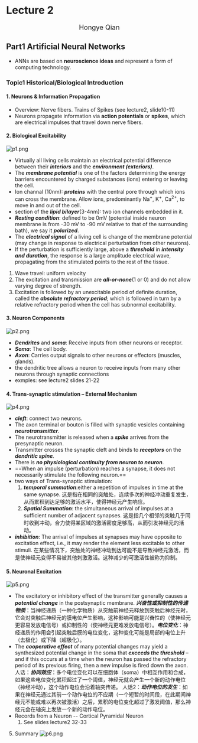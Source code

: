 # Lecture 2  
<p align="center"><font size="4">Hongye Qian</font></p>  

## Part1 Artificial Neural Networks
- ANNs are based on **neuroscience ideas** and represent a form of computing technology.  
### Topic1 Historical/Biological Introduction
#### 1. Neurons & Information Propagation
- Overview: Nerve fibers. Trains of Spikes (see lecture2, slide10-11)
- Neurons propagate information via **action potentials** or **spikes**, which are electrical impulses that travel down nerve fibers.

#### 2. Biological Excitability
![p1.png](https://s2.loli.net/2024/10/03/9fBTnRhzyIDcxbw.png)
- Virtually all living cells maintain an electrical potential difference between their ***interiors*** and the ***environment (exteriors)***.
-  The ***membrane potential*** is one of the factors determining the energy barriers encountered by charged substances (ions) entering or leaving the cell.
-  Ion channal (10nm): ***proteins*** with the central pore through which ions can cross the membrane.
  Allow ions, predominantly Na<sup>+</sup>, K<sup>+</sup>, Ca<sup>2+</sup>, to move in and out of the cell.
-  section of the ***lipid bilayer***(3-4nm): two ion channels embedded in it.
-  ***Resting condition***: defined to be 0mV (potential inside neuron membrane is from -30 mV to -90 mV relative to that of the surrounding bath), we say it ***polarized***.
-   The ***electrical signal*** of a living cell is change of the membrane potential (may change in response to electrical perturbation from other neurons).
-   If the perturbation is sufficiently large, above a ***threshold*** in ***intensity and duration***, the response is a large amplitude electrical wave, propagating from the stimulated points to the rest of the tissue.
  1. Wave travel: uniform velocity
  2.  The excitation and transmission are ***all-or-none***(1 or 0) and do not allow varying degree of strength.
  3.   Excitation is followed by an unexcitable period of definite duration, called the ***absolute refractory period***; which is followed in turn by a relative refractory period when the cell has subnormal excitability.
   #### 3. Neuron Components
   ![p2.png](https://s2.loli.net/2024/10/03/W7BNuAFId2Pfwet.png)
   - ***Dendrites*** and ***soma***: Receive inputs from other neurons or receptor.
   - ***Soma***: The cell body.
   - ***Axon***: Carries output signals to other neurons or effectors (muscles, glands).
   - the dendritic tree allows a neuron to receive inputs from many other neurons through synaptic connections
   - exmples: see lecture2 slides 21-22
   #### 4. Trans-synaptic stimulation – External Mechanism
   ![p4.png](https://s2.loli.net/2024/10/03/WZIk7OupsFqwyzK.png)
   
   - ***cleft***: connect two neurons.
   -  The axon terminal or bouton is filled with synaptic vesicles containing ***neurotransmitter***.
   -   The neurotransmitter is released when a ***spike*** arrives from the presynaptic neuron.
   -    Transmitter crosses the synaptic cleft and binds to ***receptors*** on the ***dendritic spine***.
   -    There is ***no physiological continuity from neuron to neuron***.
   -   ==When an impulse (perturbation) reaches a synapse, it does not necessarily stimulate the following neuron.==
   -   two ways of  Trans-synaptic stimulation:
       1. ***temporal summation***:either a repetition of impulses in time at the same synapse. 这是指在相同的突触处，连续多次的神经冲动重复发生，从而累积到达足够的激活水平，使得神经元产生响应。
       2. ***Spatial Summation***: the simultaneous arrival of impulses at a sufficient number of adjacent synapses. 这是指几个相邻的突触几乎同时收到冲动，合力使得某区域的激活密度足够高，从而引发神经元的活动。
- ***inhibition***: The arrival of impulses at synapses may 
have opposite to excitation effect, i.e., it may render the element less excitable to other stimuli. 在某些情况下，突触处的神经冲动到达可能不是导致神经元激活，而是使神经元变得不易被其他刺激激活。这种减少的可激活性被称为抑制。
#### 5. Neuronal Excitation
![p5.png](https://s2.loli.net/2024/10/03/TWe8HsoiurVYDb4.png)
-  The excitatory or inhibitory effect of the transmitter generally causes a ***potential change*** in the postsynaptic membrane. ***兴奋性或抑制性的传递物质***：当神经递质（一种化学物质）从突触前神经元释放到突触后神经元时，它会对突触后神经元的膜电位产生影响，这种影响可能是兴奋性的（使神经元更容易发放电信号）或抑制性的（使神经元更难发放电信号）。***电位变化***：神经递质的作用会引起突触后膜的电位变化，这种变化可能是局部的电位上升（去极化）或下降（超极化）。
-   The ***cooperative effect*** of many potential 
changes may yield a synthesized potential change in the soma that ***exceeds the threshold*** – and if this occurs at a time when the neuron has passed the refractory period of its previous firing, then a new impulse is fired down the axon.
人话：***协同效应***：多个电位变化可以在细胞体（soma）中相互作用和合成，如果这些电位变化累积超过了一个阈值，神经元就会产生一个新的动作电位（神经冲动），这个动作电位会沿着轴突传递。
人话2：***动作电位的发生***：如果在神经元通过其前一个动作电位的不应期（一个短暂的时间段，在此期间神经元不能或难以再次被激活）之后，累积的电位变化超过了激发阈值，那么神经元会在轴突上发放一个新的动作电位。
- Records from a Neuron -- Cortical Pyramidal Neuron  
  1. See slides lecture2 32-33

5. Summary
   ![p6.png](https://s2.loli.net/2024/10/03/BOYMZdPLFCJsgSm.png)
 
  



























